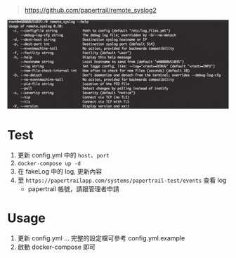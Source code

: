 > https://github.com/papertrail/remote_syslog2

![remote_syslog](./assets/remote_syslog.png)

# Test

1. 更新 config.yml 中的 `host`、`port`
2. `docker-compose up -d`
3. 在 fakeLog 中的 log, 更新內容
4. 至 `https://papertrailapp.com/systems/papertrail-test/events` 查看 log
    - papertrail 帳號，請跟管理者申請

# Usage
1. 更新 config.yml ... 完整的設定檔可參考 config.yml.example
2. 啟動 docker-compose 即可